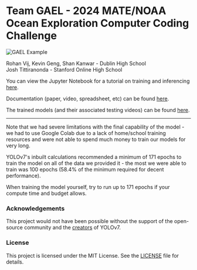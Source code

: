 # Team GAEL - 2024 MATE/NOAA Ocean Exploration Computer Coding Challenge


![GAEL Example](static/demo.gif)

Rohan Vij, Kevin Geng, Shan Kanwar - Dublin High School<br>
Josh Tittiranonda - Stanford Online High School

You can view the Jupyter Notebook for a tutorial on training and inferencing [here](training_and_inference.ipynb).

Documentation (paper, video, spreadsheet, etc) can be found [here](https://drive.google.com/drive/folders/13_QLQmkHtv_PdvRZbzdH0UySW4L2YAw1?usp=sharing).

The trained models (and their associated testing videos) can be found [here](https://drive.google.com/drive/folders/1unqygoG7jHg0SykfKAocx0J4j3OFKjz3?usp=sharing).

<hr>

Note that we had severe limitations with the final capability of the model - we had to use Google Colab due to a lack of home/school training resources and were not able to spend much money to train our models for very long.

YOLOv7's inbuilt calculations recommended a minimum of 171 epochs to train the model on all of the data we provided it - the most we were able to train was 100 epochs (58.4% of the minimum required for decent performance).

When training the model yourself, try to run up to 171 epochs if your compute time and budget allows.

### Acknowledgements
This project would not have been possible without the support of the open-source community and the [creators](https://ieeexplore.ieee.org/document/10204762/authors#authors) of YOLOv7.

### License
This project is licensed under the MIT License. See the [LICENSE](/LICENSE.txt) file for details.
